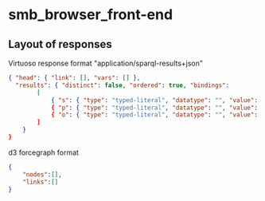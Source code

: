 # smb_browser_front-end





## Layout of responses

 Virtuoso response format "application/sparql-results+json"


``` json
{ "head": { "link": [], "vars": [] },
  "results": { "distinct": false, "ordered": true, "bindings": 
		[
	    	{ "s": { "type": "typed-literal", "datatype": "", "value": "" },
			{ "p": { "type": "typed-literal", "datatype": "", "value": "" },
			{ "o": { "type": "typed-literal", "datatype": "", "value": "" }
		] 
	} 
}

```

d3 forcegraph format

``` json
{
	"nodes":[], 
	"links":[] 
}
```
